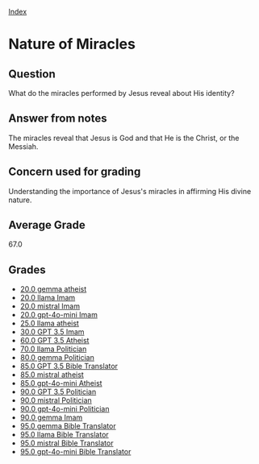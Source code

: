 
[Index](../index.md)
# Nature of Miracles
## Question
What do the miracles performed by Jesus reveal about His identity?

## Answer from notes
The miracles reveal that Jesus is God and that He is the Christ, or the Messiah.

## Concern used for grading
Understanding the importance of Jesus's miracles in affirming His divine nature.

## Average Grade
67.0

## Grades
 * [20.0 gemma atheist](../answers/gemma_atheist/Nature_of_Miracles.md)
 * [20.0 llama Imam](../answers/llama_Imam/Nature_of_Miracles.md)
 * [20.0 mistral Imam](../answers/mistral_Imam/Nature_of_Miracles.md)
 * [20.0 gpt-4o-mini Imam](../answers/gpt-4o-mini_Imam/Nature_of_Miracles.md)
 * [25.0 llama atheist](../answers/llama_atheist/Nature_of_Miracles.md)
 * [30.0 GPT 3.5 Imam](../answers/GPT_3.5_Imam/Nature_of_Miracles.md)
 * [60.0 GPT 3.5 Atheist](../answers/GPT_3.5_Atheist/Nature_of_Miracles.md)
 * [70.0 llama Politician](../answers/llama_Politician/Nature_of_Miracles.md)
 * [80.0 gemma Politician](../answers/gemma_Politician/Nature_of_Miracles.md)
 * [85.0 GPT 3.5 Bible Translator](../answers/GPT_3.5_Bible_Translator/Nature_of_Miracles.md)
 * [85.0 mistral atheist](../answers/mistral_atheist/Nature_of_Miracles.md)
 * [85.0 gpt-4o-mini Atheist](../answers/gpt-4o-mini_Atheist/Nature_of_Miracles.md)
 * [90.0 GPT 3.5 Politician](../answers/GPT_3.5_Politician/Nature_of_Miracles.md)
 * [90.0 mistral Politician](../answers/mistral_Politician/Nature_of_Miracles.md)
 * [90.0 gpt-4o-mini Politician](../answers/gpt-4o-mini_Politician/Nature_of_Miracles.md)
 * [90.0 gemma Imam](../answers/gemma_Imam/Nature_of_Miracles.md)
 * [95.0 gemma Bible Translator](../answers/gemma_Bible_Translator/Nature_of_Miracles.md)
 * [95.0 llama Bible Translator](../answers/llama_Bible_Translator/Nature_of_Miracles.md)
 * [95.0 mistral Bible Translator](../answers/mistral_Bible_Translator/Nature_of_Miracles.md)
 * [95.0 gpt-4o-mini Bible Translator](../answers/gpt-4o-mini_Bible_Translator/Nature_of_Miracles.md)

